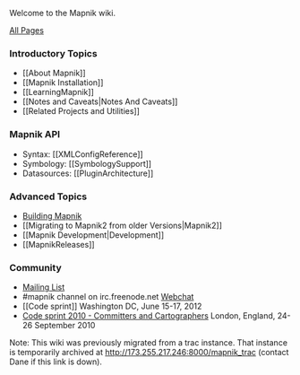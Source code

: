 Welcome to the Mapnik wiki.

[All Pages](https://github.com/mapnik/mapnik/wiki/_pages)

### Introductory Topics

- [[About Mapnik]]
- [[Mapnik Installation]]
- [[LearningMapnik]]
- [[Notes and Caveats|Notes And Caveats]]
- [[Related Projects and Utilities]]

### Mapnik API

- Syntax: [[XMLConfigReference]]
- Symbology: [[SymbologySupport]]
- Datasources: [[PluginArchitecture]]

### Advanced Topics

- [Building Mapnik](https://github.com/mapnik/mapnik/blob/master/INSTALL.md)
- [[Migrating to Mapnik2 from older Versions|Mapnik2]]
- [[Mapnik Development|Development]]
- [[MapnikReleases]]

### Community

- [Mailing List](http://mapnik.org/contact/)
- #mapnik channel on irc.freenode.net [Webchat](http://webchat.freenode.net/?channels=#mapnik)
- [[Code sprint]] Washington DC, June 15-17, 2012
- [Code sprint 2010 - Committers and Cartographers](http://173.255.217.246:8000/mapnik_trac/wiki/MapnikCodeSprint/MCS01) London, England, 24-26 September 2010

Note: This wiki was previously migrated from a trac instance. That instance is temporarily archived at http://173.255.217.246:8000/mapnik_trac (contact Dane if this link is down).
